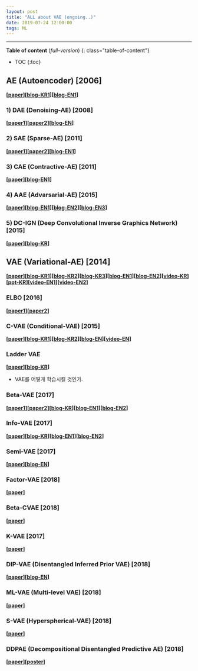 ```yaml
---
layout: post
title: "ALL about VAE (ongoing..)"
date: 2019-07-24 12:00:00
tags: ML
---
```


<!--more-->

---

**Table of content** (*full-version*)
{: class="table-of-content"}
* TOC
{:toc}

## AE (Autoencoder) [2006]
**[[paper](https://pdfs.semanticscholar.org/c50d/ca78e97e335d362d6b991ae0e1448914e9a3.pdf)][[blog-KR1](https://booiljung.github.io/machine_learning_notes/auto_encoders.html)][[blog-EN1](https://lilianweng.github.io/lil-log/2018/08/12/from-autoencoder-to-beta-vae.html)]**

### 1) DAE (Denoising-AE) [2008]
**[[paper1](http://www.cs.toronto.edu/~larocheh/publications/icml-2008-denoising-autoencoders.pdf)][[paper2](https://www.cs.toronto.edu/~hinton/absps/JMLRdropout.pdf)][[blog-EN](https://lilianweng.github.io/lil-log/2018/08/12/from-autoencoder-to-beta-vae.html)]**

### 2) SAE (Sparse-AE) [2011]
**[[paper1](https://web.stanford.edu/class/cs294a/sparseAutoencoder.pdf)][[paper2](https://arxiv.org/pdf/1312.5663.pdf)][[blog-EN1](https://lilianweng.github.io/lil-log/2018/08/12/from-autoencoder-to-beta-vae.html)]**

### 3) CAE (Contractive-AE) [2011]
**[[paper](http://www.icml-2011.org/papers/455_icmlpaper.pdf)][[blog-EN1](https://lilianweng.github.io/lil-log/2018/08/12/from-autoencoder-to-beta-vae.html)]**

### 4) AAE (Advarsarial-AE) [2015]
**[[paper](https://arxiv.org/pdf/1511.05644.pdf)][[blog-EN1](https://www.inference.vc/adversarial-autoencoders/)][[blog-EN2](https://hjweide.github.io/adversarial-autoencoders)][[blog-EN3](https://towardsdatascience.com/paper-summary-adversarial-autoencoders-f89bfa221e48)]**

### 5) DC-IGN (Deep Convolutional Inverse Graphics Network) [2015]
**[[paper](http://papers.nips.cc/paper/5851-deep-convolutional-inverse-graphics-network.pdf)][[blog-KR](https://lyusungwon.github.io/generative-models/2018/05/01/dcign.html)]**

## VAE (Variational-AE) [2014]
**[[paper](https://arxiv.org/pdf/1312.6114.pdf)][[blog-KR1](https://blog.naver.com/atelierjpro/220981354861)][[blog-KR2](https://blog.naver.com/ynca333/221315157737)][[blog-KR3](https://blog.naver.com/stykworld/221374794894)][[blog-EN1](https://www.quora.com/What-are-the-pros-and-cons-of-Generative-Adversarial-Networks-vs-Variational-Autoencoders)][[blog-EN2](https://lilianweng.github.io/lil-log/2018/08/12/from-autoencoder-to-beta-vae.html)][[video-KR](https://www.youtube.com/watch?v=KYA-GEhObIs&t=1522s)][[ppt-KR](https://mega.nz/#!tBo3zAKR!yE6tZ0g-GyUyizDf7uglDk2_ahP-zj5trVZSLW3GAjw)][[video-EN1](https://www.youtube.com/watch?v=9zKuYvjFFS8)][[video-EN2](https://www.youtube.com/watch?v=uaaqyVS9-rM)]**


### ELBO [2016]
**[[paper1](http://approximateinference.org/2016/accepted/HoffmanJohnson2016.pdf)][[paper2](https://arxiv.org/pdf/1711.00464.pdf)]**


### C-VAE (Conditional-VAE) [2015]
**[[paper](http://papers.nips.cc/paper/5775-learning-structured-output-representation-using-deep-conditional-generative-models.pdf)][[blog-KR1](https://blog.naver.com/stykworld/221377790514)][[blog-KR2](https://ratsgo.github.io/generative%20model/2018/01/28/VAEs/)][[blog-EN](https://wiseodd.github.io/techblog/2016/12/17/conditional-vae/)][[video-EN](https://www.youtube.com/watch?v=7Tlk3Gql-Wg)]**



### Ladder VAE
**[[paper](https://arxiv.org/pdf/1602.02282.pdf)][[blog-KR](https://m.blog.naver.com/PostView.nhn?blogId=hist0134&logNo=221048568154&proxyReferer=https%3A%2F%2Fwww.google.com%2F)]**

- VAE를 어떻게 학습시킬 것인가.


### Beta-VAE [2017]
**[[paper1](https://pdfs.semanticscholar.org/a902/26c41b79f8b06007609f39f82757073641e2.pdf)][[paper2](https://arxiv.org/pdf/1804.03599.pdf)][[blog-KR](https://lyusungwon.github.io/generative-models/2018/05/03/ubvae.html)][[blog-EN1](https://lilianweng.github.io/lil-log/2018/08/12/from-autoencoder-to-beta-vae.html)][[blog-EN2](https://medium.com/uci-nlp/summary-beta-vae-learning-basic-visual-concepts-with-a-constrained-variational-framework-91ad843b49e8)]**


### Info-VAE [2017] 
**[[paper](https://arxiv.org/pdf/1706.02262.pdf)][[blog-KR](https://shryu8902.github.io/_posts/2018-12-03-paper-infovae/)][[blog-EN1](https://towardsdatascience.com/disentanglement-with-variational-autoencoder-a-review-653a891b69bd)][[blog-EN2](https://ermongroup.github.io/blog/a-tutorial-on-mmd-variational-autoencoders/)]**


### Semi-VAE [2017]
**[[paper](http://papers.nips.cc/paper/7174-learning-disentangled-representations-with-semi-supervised-deep-generative-models.pdf)][[blog-EN](http://bjlkeng.github.io/posts/semi-supervised-learning-with-variational-autoencoders/)]**


### Factor-VAE [2018]
**[[paper](https://arxiv.org/pdf/1802.05983.pdf)]**


### Beta-CVAE [2018]
**[[paper](http://papers.nips.cc/paper/7527-isolating-sources-of-disentanglement-in-variational-autoencoders.pdf)]**


### K-VAE [2017]
**[[paper](http://papers.nips.cc/paper/6951-a-disentangled-recognition-and-nonlinear-dynamics-model-for-unsupervised-learning.pdf)]**


### DIP-VAE (Disentangled Inferred Prior VAE) [2018]
**[[paper](https://arxiv.org/pdf/1711.00848.pdf)][[blog-EN](https://www.ibm.com/blogs/research/2018/05/disentanglement-deep-learning/)]**


### ML-VAE (Multi-level VAE) [2018]
**[[paper](https://www.aaai.org/ocs/index.php/AAAI/AAAI18/paper/view/16521/15918)]**


### S-VAE (Hyperspherical-VAE) [2018]
**[[paper](https://arxiv.org/pdf/1804.00891.pdf)]**

### DDPAE (Decompositional Disentangled Predictive AE) [2018]
**[[paper](http://papers.nips.cc/paper/7333-learning-to-decompose-and-disentangle-representations-for-video-prediction.pdf)][[poster](https://jthsieh.github.io/files/publications/NIPS18_Poster.pdf)]**
